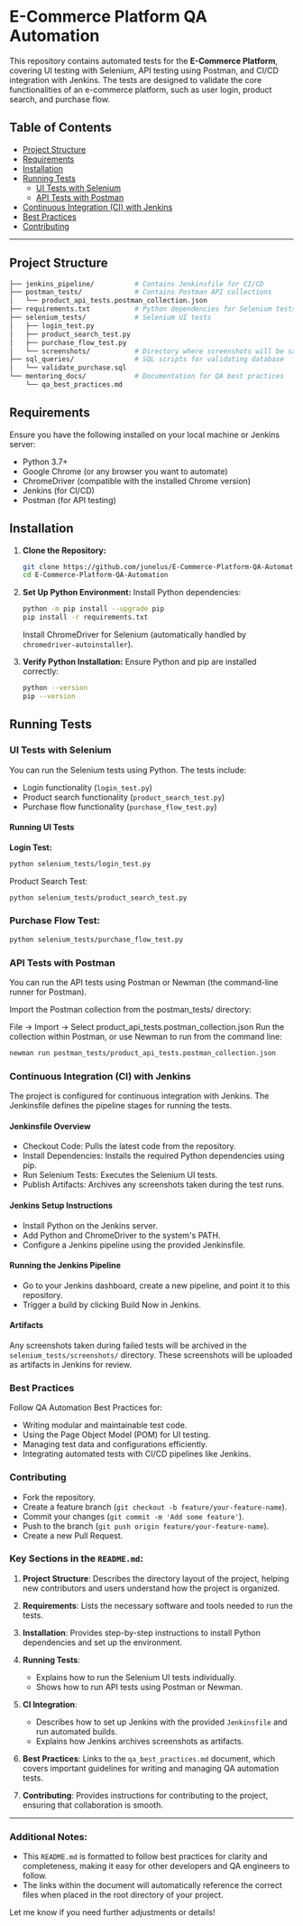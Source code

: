 # E-Commerce Platform QA Automation

This repository contains automated tests for the **E-Commerce Platform**, covering UI testing with Selenium, API testing using Postman, and CI/CD integration with Jenkins. The tests are designed to validate the core functionalities of an e-commerce platform, such as user login, product search, and purchase flow.

## Table of Contents
- [Project Structure](#project-structure)
- [Requirements](#requirements)
- [Installation](#installation)
- [Running Tests](#running-tests)
  - [UI Tests with Selenium](#ui-tests-with-selenium)
  - [API Tests with Postman](#api-tests-with-postman)
- [Continuous Integration (CI) with Jenkins](#continuous-integration-ci-with-jenkins)
- [Best Practices](#best-practices)
- [Contributing](#contributing)

---

## Project Structure

```bash
├── jenkins_pipeline/          # Contains Jenkinsfile for CI/CD
├── postman_tests/             # Contains Postman API collections
│   └── product_api_tests.postman_collection.json
├── requirements.txt           # Python dependencies for Selenium tests
├── selenium_tests/            # Selenium UI tests
│   ├── login_test.py
│   ├── product_search_test.py
│   ├── purchase_flow_test.py
│   └── screenshots/           # Directory where screenshots will be saved
├── sql_queries/               # SQL scripts for validating database
│   └── validate_purchase.sql
└── mentoring_docs/            # Documentation for QA best practices
    └── qa_best_practices.md
```
## Requirements
Ensure you have the following installed on your local machine or Jenkins server:

- Python 3.7+
- Google Chrome (or any browser you want to automate)
- ChromeDriver (compatible with the installed Chrome version)
- Jenkins (for CI/CD)
- Postman (for API testing)

## Installation

1. **Clone the Repository:**
    ```bash
    git clone https://github.com/junelus/E-Commerce-Platform-QA-Automation.git
    cd E-Commerce-Platform-QA-Automation
    ```

2. **Set Up Python Environment:**
    Install Python dependencies:
    ```bash
    python -m pip install --upgrade pip
    pip install -r requirements.txt
    ```
    Install ChromeDriver for Selenium (automatically handled by `chromedriver-autoinstaller`).

3. **Verify Python Installation:**
    Ensure Python and pip are installed correctly:
    ```bash
    python --version
    pip --version
    ```

## Running Tests

### UI Tests with Selenium
You can run the Selenium tests using Python. The tests include:

- Login functionality (`login_test.py`)
- Product search functionality (`product_search_test.py`)
- Purchase flow functionality (`purchase_flow_test.py`)

#### Running UI Tests

**Login Test:**
```bash
python selenium_tests/login_test.py
```
Product Search Test:

```bash
python selenium_tests/product_search_test.py
```
### Purchase Flow Test:

```bash
python selenium_tests/purchase_flow_test.py
```
### API Tests with Postman
You can run the API tests using Postman or Newman (the command-line runner for Postman).

Import the Postman collection from the postman_tests/ directory:

File → Import → Select product_api_tests.postman_collection.json
Run the collection within Postman, or use Newman to run from the command line:

```bash
newman run postman_tests/product_api_tests.postman_collection.json
```
### Continuous Integration (CI) with Jenkins
The project is configured for continuous integration with Jenkins. The Jenkinsfile defines the pipeline stages for running the tests.

#### Jenkinsfile Overview
- Checkout Code: Pulls the latest code from the repository.
- Install Dependencies: Installs the required Python dependencies using pip.
- Run Selenium Tests: Executes the Selenium UI tests.
- Publish Artifacts: Archives any screenshots taken during the test runs.

#### Jenkins Setup Instructions
- Install Python on the Jenkins server.
- Add Python and ChromeDriver to the system's PATH.
- Configure a Jenkins pipeline using the provided Jenkinsfile.

#### Running the Jenkins Pipeline
- Go to your Jenkins dashboard, create a new pipeline, and point it to this repository.
- Trigger a build by clicking Build Now in Jenkins.

#### Artifacts
Any screenshots taken during failed tests will be archived in the `selenium_tests/screenshots/` directory. These screenshots will be uploaded as artifacts in Jenkins for review.

### Best Practices
Follow QA Automation Best Practices for:

- Writing modular and maintainable test code.
- Using the Page Object Model (POM) for UI testing.
- Managing test data and configurations efficiently.
- Integrating automated tests with CI/CD pipelines like Jenkins.

### Contributing
- Fork the repository.
- Create a feature branch (`git checkout -b feature/your-feature-name`).
- Commit your changes (`git commit -m 'Add some feature'`).
- Push to the branch (`git push origin feature/your-feature-name`).
- Create a new Pull Request.


### Key Sections in the `README.md`:

1. **Project Structure**: Describes the directory layout of the project, helping new contributors and users understand how the project is organized.
   
2. **Requirements**: Lists the necessary software and tools needed to run the tests.

3. **Installation**: Provides step-by-step instructions to install Python dependencies and set up the environment.

4. **Running Tests**:
   - Explains how to run the Selenium UI tests individually.
   - Shows how to run API tests using Postman or Newman.

5. **CI Integration**:
   - Describes how to set up Jenkins with the provided `Jenkinsfile` and run automated builds.
   - Explains how Jenkins archives screenshots as artifacts.

6. **Best Practices**: Links to the `qa_best_practices.md` document, which covers important guidelines for writing and managing QA automation tests.

7. **Contributing**: Provides instructions for contributing to the project, ensuring that collaboration is smooth.

---

### Additional Notes:
- This `README.md` is formatted to follow best practices for clarity and completeness, making it easy for other developers and QA engineers to follow.
- The links within the document will automatically reference the correct files when placed in the root directory of your project.

Let me know if you need further adjustments or details!
